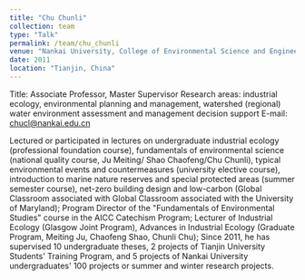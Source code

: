 ```yaml
---
title: "Chu Chunli"
collection: team
type: "Talk"
permalink: /team/chu_chunli
venue: "Nankai University, College of Environmental Science and Engineering"
date: 2011
location: "Tianjin, China"
---
```


Title: Associate Professor, Master Supervisor
Research areas: industrial ecology, environmental planning and management, watershed (regional) water environment assessment and management decision support
E-mail: chucl@nankai.edu.cn

Lectured or participated in lectures on undergraduate industrial ecology (professional foundation course), fundamentals of environmental science (national quality course, Ju Meiting/ Shao Chaofeng/Chu Chunli), typical environmental events and countermeasures (university elective course), introduction to marine nature reserves and special protected areas (summer semester course), net-zero building design and low-carbon (Global Classroom associated with Global Classroom associated with the University of Maryland);
Program Director of the "Fundamentals of Environmental Studies" course in the AICC Catechism Program;
Lecturer of Industrial Ecology (Glasgow Joint Program), Advances in Industrial Ecology (Graduate Program, Meiting Ju, Chaofeng Shao, Chunli Chu);
Since 2011, he has supervised 10 undergraduate theses, 2 projects of Tianjin University Students' Training Program, and 5 projects of Nankai University undergraduates' 100 projects or summer and winter research projects.

